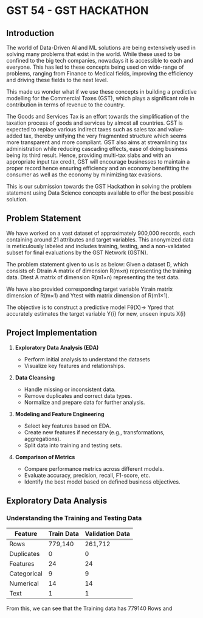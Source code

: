 # **GST 54 - GST HACKATHON**
## Introduction
The world of Data-Driven AI and ML solutions are being extensively used in solving many problems that exist in the world. While these used to be confined to the big tech companies, nowadays it is accessible to each and everyone. This has led to these concepts being used on wide-range of problems, ranging from Finance to Medical fields, improving the efficiency and driving these fields to the next level.

This made us wonder what if we use these concepts in building a predictive modelling for the Commercial Taxes (GST), which plays a significant role in contribution in terms of revenue to the country.

The Goods and Services Tax is an effort towards the simplification of the taxation process of goods and services by almost all countries. GST is expected to replace various indirect taxes such as sales tax and value-added tax, thereby unifying the very fragmented structure which seems more transparent and more compliant. GST also aims at streamlining tax administration while reducing cascading effects, ease of doing business being its third result. Hence, providing multi-tax slabs and with an appropriate input tax credit, GST will encourage businesses to maintain a proper record hence ensuring efficiency and an economy benefitting the consumer as well as the economy by minimizing tax evasions.

This is our submission towards the GST Hackathon in solving the problem statement using Data Science concepts available to offer the best possible solution.


## Problem Statement 
We have worked on a vast dataset of approximately 900,000 records, each containing around 21 attributes and target variables. This anonymized data is meticulously labeled and includes training, testing, and a non-validated subset for final evaluations by the GST Network (GSTN).

The problem statement given to us is as below:
Given a dataset D, which consists of:
Dtrain A matrix of dimension R(m×n) representing the training data.
Dtest A matrix of dimension R(m1×n) representing the test data.

We have also provided corresponding target variable Ytrain matrix dimension of R(m×1) and Ytest with matrix dimension of R(m1×1).

The objective is to construct a predictive model Fθ(X)→ Ypred that accurately estimates the target variable Y{i} for new, unseen inputs X{i}



## Project Implementation
1. **Exploratory Data Analysis (EDA)**  
   - Perform initial analysis to understand the datasets
   - Visualize key features and relationships.

2. **Data Cleansing**  
   - Handle missing or inconsistent data.
   - Remove duplicates and correct data types.
   - Normalize and prepare data for further analysis.

3. **Modeling and Feature Engineering**  
   - Select key features based on EDA.
   - Create new features if necessary (e.g., transformations, aggregations).
   - Split data into training and testing sets.
4. **Comparison of Metrics**  
   - Compare performance metrics across different models.
   - Evaluate accuracy, precision, recall, F1-score, etc.
   - Identify the best model based on defined business objectives.


## Exploratory Data Analysis
### Understanding the Training and Testing Data 
| Feature | Train Data | Validation Data |
|---|---|---|
| Rows | 779,140 | 261,712 |
| Duplicates | 0 | 0 |
| Features | 24 | 24 |
| Categorical | 9 | 9 |
| Numerical | 14 | 14 |
| Text | 1 | 1 |

From this, we can see that the Training data has 779140 Rows and 

